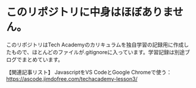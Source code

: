 # このリポジトリに中身はほぼありません。

このリポジトリはTech Academyのカリキュラムを独自学習の記録用に作成したもので、ほとんどのファイルが.gitignoreに入っています。学習記録は別途ブログでまとめています。

【関連記事リスト】
JavascriptをVS CodeとGoogle Chromeで使う：https://ascode.jimdofree.com/techacademy-lesson3/
